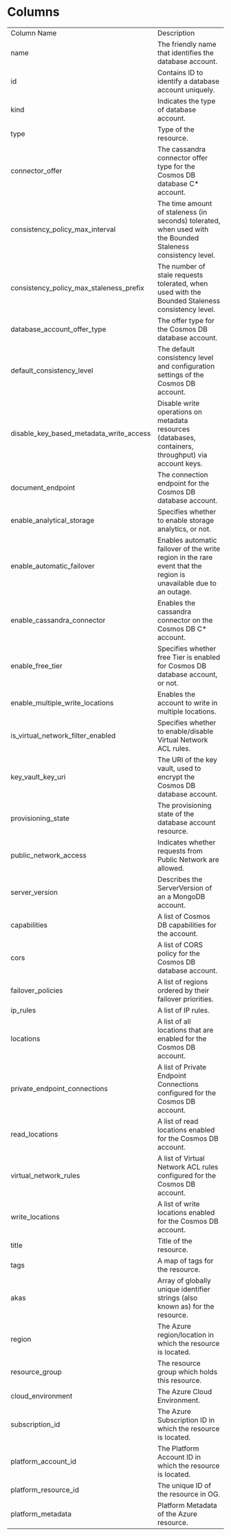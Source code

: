 # Columns  

<table>
	<tr><td>Column Name</td><td>Description</td></tr>
	<tr><td>name</td><td>The friendly name that identifies the database account.</td></tr>
	<tr><td>id</td><td>Contains ID to identify a database account uniquely.</td></tr>
	<tr><td>kind</td><td>Indicates the type of database account.</td></tr>
	<tr><td>type</td><td>Type of the resource.</td></tr>
	<tr><td>connector_offer</td><td>The cassandra connector offer type for the Cosmos DB database C* account.</td></tr>
	<tr><td>consistency_policy_max_interval</td><td>The time amount of staleness (in seconds) tolerated, when used with the Bounded Staleness consistency level.</td></tr>
	<tr><td>consistency_policy_max_staleness_prefix</td><td>The number of stale requests tolerated, when used with the Bounded Staleness consistency level.</td></tr>
	<tr><td>database_account_offer_type</td><td>The offer type for the Cosmos DB database account.</td></tr>
	<tr><td>default_consistency_level</td><td>The default consistency level and configuration settings of the Cosmos DB account.</td></tr>
	<tr><td>disable_key_based_metadata_write_access</td><td>Disable write operations on metadata resources (databases, containers, throughput) via account keys.</td></tr>
	<tr><td>document_endpoint</td><td>The connection endpoint for the Cosmos DB database account.</td></tr>
	<tr><td>enable_analytical_storage</td><td>Specifies whether to enable storage analytics, or not.</td></tr>
	<tr><td>enable_automatic_failover</td><td>Enables automatic failover of the write region in the rare event that the region is unavailable due to an outage.</td></tr>
	<tr><td>enable_cassandra_connector</td><td>Enables the cassandra connector on the Cosmos DB C* account.</td></tr>
	<tr><td>enable_free_tier</td><td>Specifies whether free Tier is enabled for Cosmos DB database account, or not.</td></tr>
	<tr><td>enable_multiple_write_locations</td><td>Enables the account to write in multiple locations.</td></tr>
	<tr><td>is_virtual_network_filter_enabled</td><td>Specifies whether to enable/disable Virtual Network ACL rules.</td></tr>
	<tr><td>key_vault_key_uri</td><td>The URI of the key vault, used to encrypt the Cosmos DB database account.</td></tr>
	<tr><td>provisioning_state</td><td>The provisioning state of the database account resource.</td></tr>
	<tr><td>public_network_access</td><td>Indicates whether requests from Public Network are allowed.</td></tr>
	<tr><td>server_version</td><td>Describes the ServerVersion of an a MongoDB account.</td></tr>
	<tr><td>capabilities</td><td>A list of Cosmos DB capabilities for the account.</td></tr>
	<tr><td>cors</td><td>A list of CORS policy for the Cosmos DB database account.</td></tr>
	<tr><td>failover_policies</td><td>A list of regions ordered by their failover priorities.</td></tr>
	<tr><td>ip_rules</td><td>A list of IP rules.</td></tr>
	<tr><td>locations</td><td>A list of all locations that are enabled for the Cosmos DB account.</td></tr>
	<tr><td>private_endpoint_connections</td><td>A list of Private Endpoint Connections configured for the Cosmos DB account.</td></tr>
	<tr><td>read_locations</td><td>A list of read locations enabled for the Cosmos DB account.</td></tr>
	<tr><td>virtual_network_rules</td><td>A list of Virtual Network ACL rules configured for the Cosmos DB account.</td></tr>
	<tr><td>write_locations</td><td>A list of write locations enabled for the Cosmos DB account.</td></tr>
	<tr><td>title</td><td>Title of the resource.</td></tr>
	<tr><td>tags</td><td>A map of tags for the resource.</td></tr>
	<tr><td>akas</td><td>Array of globally unique identifier strings (also known as) for the resource.</td></tr>
	<tr><td>region</td><td>The Azure region/location in which the resource is located.</td></tr>
	<tr><td>resource_group</td><td>The resource group which holds this resource.</td></tr>
	<tr><td>cloud_environment</td><td>The Azure Cloud Environment.</td></tr>
	<tr><td>subscription_id</td><td>The Azure Subscription ID in which the resource is located.</td></tr>
	<tr><td>platform_account_id</td><td>The Platform Account ID in which the resource is located.</td></tr>
	<tr><td>platform_resource_id</td><td>The unique ID of the resource in OG.</td></tr>
	<tr><td>platform_metadata</td><td>Platform Metadata of the Azure resource.</td></tr>
</table>
